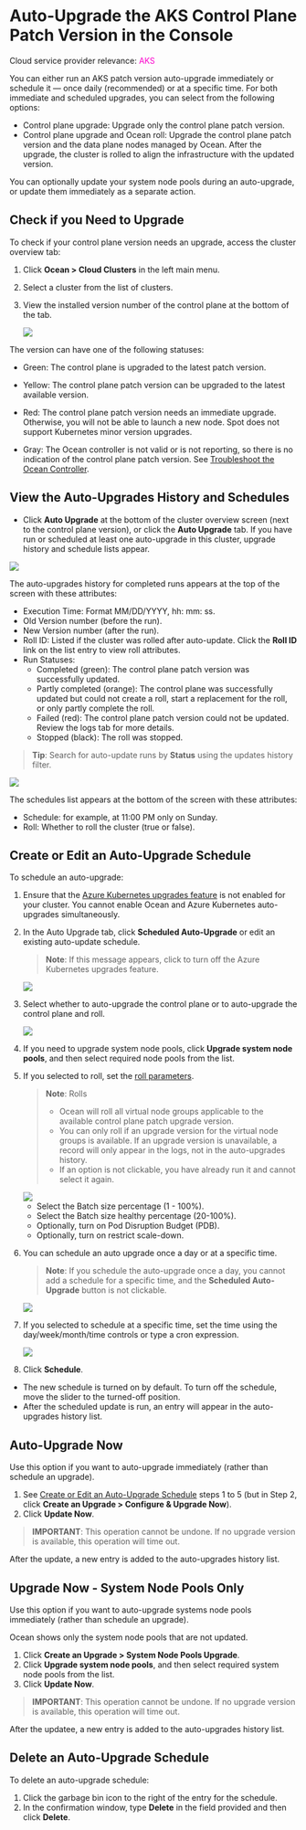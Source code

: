 # Auto-Upgrade the AKS Control Plane Patch Version in the Console

Cloud service provider relevance: <font color="#FC01CC">AKS</font>

You can either run an AKS patch version auto-upgrade immediately or schedule it — once daily (recommended) or at a specific time. For both immediate and scheduled upgrades, you can select from the following options:

* Control plane upgrade: Upgrade only the control plane patch version.
* Control plane upgrade and Ocean roll: Upgrade the control plane patch version and the data plane nodes managed by Ocean. After the upgrade, the cluster is rolled to align the infrastructure with the updated version.

You can optionally update your system node pools during an auto-upgrade, or update them immediately as a separate action.

## Check if you Need to Upgrade

To check if your control plane version needs an upgrade, access the cluster overview tab:

1. Click **Ocean > Cloud Clusters** in the left main menu. 
2. Select a cluster from the list of clusters.
3. View the installed version number of the control plane at the bottom of the tab.

   <img src="https://docs.spot.io/ocean/_media/check-need-to-uprade.png" />

The version can have one of the following statuses:

* Green: The control plane is upgraded to the latest patch version.
* Yellow: The control plane patch version can be upgraded to the latest available version.
* Red: The control plane patch version needs an immediate upgrade. Otherwise, you will not be able to launch a new node. Spot does not 
support Kubernetes minor version upgrades.

* Gray: The Ocean controller is not valid or is not reporting, so there is no indication of the control plane patch version. See [Troubleshoot the Ocean Controller](https://docs.spot.io/ocean/tutorials/spot-kubernetes-controller/ocean-controller-two-ts).

## View the Auto-Upgrades History and Schedules

* Click **Auto Upgrade** at the bottom of the cluster overview screen (next to the control plane version), or click the **Auto Upgrade** tab. If you have run or scheduled at least one auto-upgrade in this cluster, upgrade history and schedule lists appear.

<img src="https://docs.spot.io/ocean/_media/autoupgrades-history.png" />

The auto-upgrades history for completed runs appears at the top of the screen with these attributes:

* Execution Time: Format MM/DD/YYYY, hh: mm: ss.
* Old Version number (before the run).
* New Version number (after the run).
* Roll ID: Listed if the cluster was rolled after auto-update. Click the **Roll ID** link on the list entry to view roll attributes.
* Run Statuses:
  * Completed (green): The control plane patch version was successfully updated.
  * Partly completed (orange): The control plane was successfully updated but could not create a roll, start a replacement for the roll, or only partly complete the roll.
  * Failed (red): The control plane patch version could not be updated. Review the logs tab for more details.
  * Stopped (black): The roll was stopped.
 
>**Tip**: Search for auto-update runs by **Status** using the updates history filter.

<img src="https://docs.spot.io/ocean/_media/autoupgrade-schedules.png" />

The schedules list appears at the bottom of the screen with these attributes:

* Schedule: for example, at 11:00 PM only on Sunday.
* Roll: Whether to roll the cluster (true or false).

## Create or Edit an Auto-Upgrade Schedule

To schedule an auto-upgrade:

1. Ensure that the [Azure Kubernetes upgrades feature](https://spotinst.atlassian.net/wiki/pages/resumedraft.action?draftId=3271589937) is not enabled for your cluster. You cannot enable Ocean and Azure Kubernetes auto-upgrades simultaneously.
2. In the Auto Upgrade tab, click **Scheduled Auto-Upgrade** or edit an existing auto-update schedule.

   >**Note**: If this message appears, click to turn off the Azure Kubernetes upgrades feature.
  
      <img src="https://docs.spot.io/ocean/_media/auto-upgrade-azure-feature.png" />
   
3. Select whether to auto-upgrade the control plane or to auto-upgrade the control plane and roll.

   <img src="https://docs.spot.io/ocean/_media/select-what-to-upgrade.png" />

4. If you need to upgrade system node pools, click **Upgrade system node pools**, and then select required node pools from the list.

5. If you selected to roll, set the [roll parameters](https://docs.spot.io/ocean/features/roll).

    >**Note**: Rolls
    > - Ocean will roll all virtual node groups applicable to the available control plane patch upgrade version.
    > - You can only roll if an upgrade version for the virtual node groups is available. If an upgrade version is unavailable, a record will only appear in the logs, not in the auto-upgrades history.
    > - If an option is not clickable, you have already run it and cannot select it again.

      <img src="https://docs.spot.io/ocean/_media/auto-upgrade-roll-configuration.png" />

   * Select the Batch size percentage (1 - 100%).
   * Select the Batch size healthy percentage (20-100%).
   * Optionally, turn on Pod Disruption Budget (PDB).
   * Optionally, turn on restrict scale-down.

6. You can schedule an auto upgrade once a day or at a specific time.

   >**Note**: If you schedule the auto-upgrade once a day, you cannot add a schedule for a specific time, and the **Scheduled Auto-Upgrade** button is not clickable.

     <img src="https://docs.spot.io/ocean/_media/auto-upgrade-when-to.png" />

7. If you selected to schedule at a specific time, set the time using the day/week/month/time controls or type a cron expression.

     <img src="https://docs.spot.io/ocean/_media/auto-upgrade-when-to-frequency.png" />

 8. Click **Schedule**.

   * The new schedule is turned on by default. To turn off the schedule, move the slider to the turned-off position.
   * After the scheduled update is run, an entry will appear in the auto-upgrades history list.

##  Auto-Upgrade Now

Use this option if you want to auto-upgrade immediately (rather than schedule an upgrade).

1. See [Create or Edit an Auto-Upgrade Schedule](https://docs.spot.io/ocean/features/auto-upgrade-aks-patch-version?id=create-or-edit-an-auto-upgrade-schedule) steps 1 to 5 (but in Step 2, click **Create an Upgrade > Configure & Upgrade Now**).
2. Click **Update Now**.

>**IMPORTANT**: This operation cannot be undone. If no upgrade version is available, this operation will time out.

After the update, a new entry is added to the auto-upgrades history list.

##  Upgrade Now - System Node Pools Only

Use this option if you want to auto-upgrade systems node pools immediately (rather than schedule an upgrade).

Ocean shows only the system node pools that are not updated.

1. Click **Create an Upgrade > System Node Pools Upgrade**.
2. Click **Upgrade system node pools**, and then select required system node pools from the list.
3. Click **Update Now**.

>**IMPORTANT**: This operation cannot be undone. If no upgrade version is available, this operation will time out.

After the updatee, a new entry is added to the auto-upgrades history list.


## Delete an Auto-Upgrade Schedule

To delete an auto-upgrade schedule:

1. Click the garbage bin icon to the right of the entry for the schedule.
2. In the confirmation window, type **Delete** in the field provided and then click **Delete**.
  



